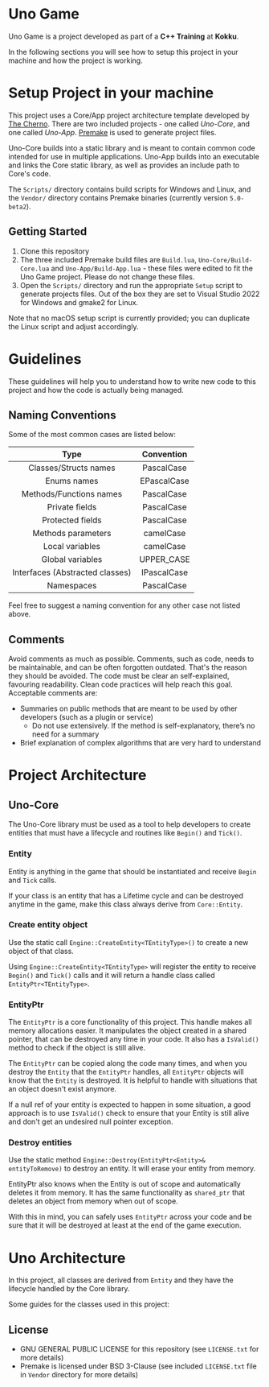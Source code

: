 # Uno Game

Uno Game is a project developed as part of a **C++ Training** at **Kokku**.

In the following sections you will see how to setup this project in your machine and how the project is working.

# Setup Project in your machine
This project uses a Core/App project architecture template developed by [The Cherno](https://github.com/TheCherno/ProjectTemplate). There are two included projects - one called _Uno-Core_, and one called _Uno-App_. [Premake](https://github.com/premake/premake-core) is used to generate project files.

Uno-Core builds into a static library and is meant to contain common code intended for use in multiple applications. Uno-App builds into an executable and links the Core static library, as well as provides an include path to Core's code.

The `Scripts/` directory contains build scripts for Windows and Linux, and the `Vendor/` directory contains Premake binaries (currently version `5.0-beta2`).

## Getting Started
1. Clone this repository
2. The three included Premake build files are `Build.lua`, `Uno-Core/Build-Core.lua` and `Uno-App/Build-App.lua` - these files were edited to fit the Uno Game project. Please do not change these files.
3. Open the `Scripts/` directory and run the appropriate `Setup` script to generate projects files. Out of the box they are set to Visual Studio 2022 for Windows and gmake2 for Linux.

Note that no macOS setup script is currently provided; you can duplicate the Linux script and adjust accordingly.

# Guidelines
These guidelines will help you to understand how to write new code to this project and how the code is actually being managed.

## Naming Conventions
Some of the most common cases are listed below:

|            **Type**             | **Convention** |
|:-------------------------------:|:--------------:|
|      Classes/Structs names      |   PascalCase   |
|           Enums names           |  EPascalCase   |
|     Methods/Functions names     |   PascalCase   |
|         Private fields          |   PascalCase   |
|        Protected fields         |   PascalCase   |
|       Methods parameters        |   camelCase    |
|         Local variables         |   camelCase    |
|        Global variables         |   UPPER_CASE   |
| Interfaces (Abstracted classes) |  IPascalCase   |
|           Namespaces            |   PascalCase   |

Feel free to suggest a naming convention for any other case not listed above.

## Comments
Avoid comments as much as possible.
Comments, such as code, needs to be maintainable, and can be often forgotten outdated. That's the reason they should be avoided. The code must be clear an self-explained, favouring readability. Clean code practices will help reach this goal.
Acceptable comments are:

* Summaries on public methods that are meant to be used by other developers (such as a plugin or service)
  * Do not use extensively. If the method is self-explanatory, there’s no need for a summary
* Brief explanation of complex algorithms that are very hard to understand

# Project Architecture

## Uno-Core
The Uno-Core library must be used as a tool to help developers to create entities that must have a lifecycle and routines like `Begin()` and `Tick()`.

### Entity
Entity is anything in the game that should be instantiated and receive `Begin` and `Tick` calls.

If your class is an entity that has a Lifetime cycle and can be destroyed anytime in the game, make this class always derive from `Core::Entity`.

### Create entity object
Use the static call `Engine::CreateEntity<TEntityType>()` to create a new object of that class.

Using `Engine::CreateEntity<TEntityType>` will register the entity to receive `Begin()` and `Tick()` calls and it will return a handle class called `EntityPtr<TEntityType>`.

### EntityPtr
The `EntityPtr` is a core functionality of this project. This handle makes all memory allocations easier. It manipulates the object created in a shared pointer, that can be destroyed any time in your code. It also has a `IsValid()` method to check if the object is still alive.

The `EntityPtr` can be copied along the code many times, and when you destroy the `Entity` that the `EntityPtr` handles, all `EntityPtr` objects will know that the `Entity` is destroyed. It is helpful to handle with situations that an object doesn't exist anymore.

If a null ref of your entity is expected to happen in some situation, a good approach is to use `IsValid()` check to ensure that your Entity is still alive and don't get an undesired null pointer exception.

### Destroy entities
Use the static method `Engine::Destroy(EntityPtr<Entity>& entityToRemove)` to destroy an entity. It will erase your entity from memory.

EntityPtr also knows when the Entity is out of scope and automatically deletes it from memory. It has the same functionality as `shared_ptr` that deletes an object from memory when out of scope.

With this in mind, you can safely uses `EntityPtr` across your code and be sure that it will be destroyed at least at the end of the game execution.

# Uno Architecture
In this project, all classes are derived from `Entity` and they have the lifecycle handled by the Core library.

Some guides for the classes used in this project:

## License
- GNU GENERAL PUBLIC LICENSE for this repository (see `LICENSE.txt` for more details)
- Premake is licensed under BSD 3-Clause (see included `LICENSE.txt` file in `Vendor` directory for more details)